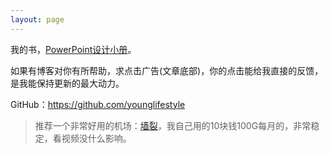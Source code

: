 ```yaml
---
layout: page
---
```


我的书，[PowerPoint设计小册](https://purelife.gitbook.io/little-design-powerpoint/)。

如果有博客对你有所帮助，求点击广告(文章底部)，你的点击能给我直接的反馈，是我能保持更新的最大动力。

GitHub：https://github.com/younglifestyle

> 推荐一个非常好用的机场：[墙裂](https://go.qianglie.cc/aff.php?aff=6775)，我自己用的10块钱100G每月的，非常稳定，看视频没什么影响。